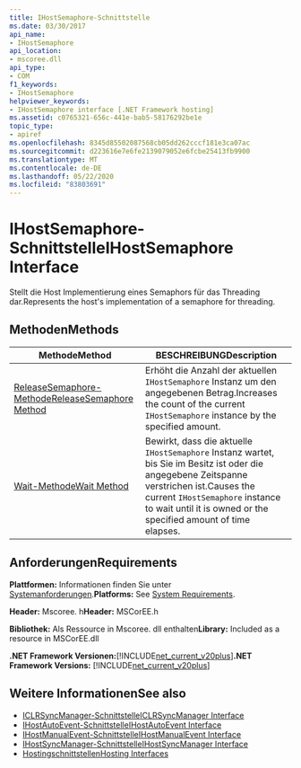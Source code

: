```yaml
---
title: IHostSemaphore-Schnittstelle
ms.date: 03/30/2017
api_name:
- IHostSemaphore
api_location:
- mscoree.dll
api_type:
- COM
f1_keywords:
- IHostSemaphore
helpviewer_keywords:
- IHostSemaphore interface [.NET Framework hosting]
ms.assetid: c0765321-656c-441e-bab5-58176292be1e
topic_type:
- apiref
ms.openlocfilehash: 8345d85502087568cb05dd262cccf181e3ca07ac
ms.sourcegitcommit: d223616e7e6fe2139079052e6fcbe25413fb9900
ms.translationtype: MT
ms.contentlocale: de-DE
ms.lasthandoff: 05/22/2020
ms.locfileid: "83803691"
---
```

# <a name="ihostsemaphore-interface"></a><span data-ttu-id="d5112-102">IHostSemaphore-Schnittstelle</span><span class="sxs-lookup"><span data-stu-id="d5112-102">IHostSemaphore Interface</span></span>
<span data-ttu-id="d5112-103">Stellt die Host Implementierung eines Semaphors für das Threading dar.</span><span class="sxs-lookup"><span data-stu-id="d5112-103">Represents the host's implementation of a semaphore for threading.</span></span>  
  
## <a name="methods"></a><span data-ttu-id="d5112-104">Methoden</span><span class="sxs-lookup"><span data-stu-id="d5112-104">Methods</span></span>  
  
|<span data-ttu-id="d5112-105">Methode</span><span class="sxs-lookup"><span data-stu-id="d5112-105">Method</span></span>|<span data-ttu-id="d5112-106">BESCHREIBUNG</span><span class="sxs-lookup"><span data-stu-id="d5112-106">Description</span></span>|  
|------------|-----------------|  
|[<span data-ttu-id="d5112-107">ReleaseSemaphore-Methode</span><span class="sxs-lookup"><span data-stu-id="d5112-107">ReleaseSemaphore Method</span></span>](ihostsemaphore-releasesemaphore-method.md)|<span data-ttu-id="d5112-108">Erhöht die Anzahl der aktuellen `IHostSemaphore` Instanz um den angegebenen Betrag.</span><span class="sxs-lookup"><span data-stu-id="d5112-108">Increases the count of the current `IHostSemaphore` instance by the specified amount.</span></span>|  
|[<span data-ttu-id="d5112-109">Wait-Methode</span><span class="sxs-lookup"><span data-stu-id="d5112-109">Wait Method</span></span>](ihostsemaphore-wait-method.md)|<span data-ttu-id="d5112-110">Bewirkt, dass die aktuelle `IHostSemaphore` Instanz wartet, bis Sie im Besitz ist oder die angegebene Zeitspanne verstrichen ist.</span><span class="sxs-lookup"><span data-stu-id="d5112-110">Causes the current `IHostSemaphore` instance to wait until it is owned or the specified amount of time elapses.</span></span>|  
  
## <a name="requirements"></a><span data-ttu-id="d5112-111">Anforderungen</span><span class="sxs-lookup"><span data-stu-id="d5112-111">Requirements</span></span>  
 <span data-ttu-id="d5112-112">**Plattformen:** Informationen finden Sie unter [Systemanforderungen](../../get-started/system-requirements.md).</span><span class="sxs-lookup"><span data-stu-id="d5112-112">**Platforms:** See [System Requirements](../../get-started/system-requirements.md).</span></span>  
  
 <span data-ttu-id="d5112-113">**Header:** Mscoree. h</span><span class="sxs-lookup"><span data-stu-id="d5112-113">**Header:** MSCorEE.h</span></span>  
  
 <span data-ttu-id="d5112-114">**Bibliothek:** Als Ressource in Mscoree. dll enthalten</span><span class="sxs-lookup"><span data-stu-id="d5112-114">**Library:** Included as a resource in MSCorEE.dll</span></span>  
  
 <span data-ttu-id="d5112-115">**.NET Framework Versionen:**[!INCLUDE[net_current_v20plus](../../../../includes/net-current-v20plus-md.md)]</span><span class="sxs-lookup"><span data-stu-id="d5112-115">**.NET Framework Versions:** [!INCLUDE[net_current_v20plus](../../../../includes/net-current-v20plus-md.md)]</span></span>  
  
## <a name="see-also"></a><span data-ttu-id="d5112-116">Weitere Informationen</span><span class="sxs-lookup"><span data-stu-id="d5112-116">See also</span></span>

- [<span data-ttu-id="d5112-117">ICLRSyncManager-Schnittstelle</span><span class="sxs-lookup"><span data-stu-id="d5112-117">ICLRSyncManager Interface</span></span>](iclrsyncmanager-interface.md)
- [<span data-ttu-id="d5112-118">IHostAutoEvent-Schnittstelle</span><span class="sxs-lookup"><span data-stu-id="d5112-118">IHostAutoEvent Interface</span></span>](ihostautoevent-interface.md)
- [<span data-ttu-id="d5112-119">IHostManualEvent-Schnittstelle</span><span class="sxs-lookup"><span data-stu-id="d5112-119">IHostManualEvent Interface</span></span>](ihostmanualevent-interface.md)
- [<span data-ttu-id="d5112-120">IHostSyncManager-Schnittstelle</span><span class="sxs-lookup"><span data-stu-id="d5112-120">IHostSyncManager Interface</span></span>](ihostsyncmanager-interface.md)
- [<span data-ttu-id="d5112-121">Hostingschnittstellen</span><span class="sxs-lookup"><span data-stu-id="d5112-121">Hosting Interfaces</span></span>](hosting-interfaces.md)
